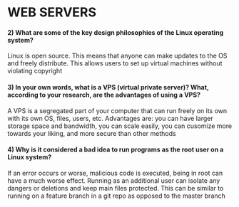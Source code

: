 # WEB SERVERS

#### 2) What are some of the key design philosophies of the Linux operating system?

Linux is open source.  This means that anyone can make updates to the OS and freely distribute.  This allows users to set up virtual machines without violating copyright 

#### 3) In your own words, what is a VPS (virtual private server)? What, according to your research, are the advantages of using a VPS?

A VPS is a segregated part of your computer that can run freely on its own with its own OS, files, users, etc.  Advantages are:  you can have larger storage space and bandwidth, you can scale easily, you can cusomize more towards your liking, and more secure than other methods 

#### 4) Why is it considered a bad idea to run programs as the root user on a Linux system?

If an error occurs or worse, malicious code is executed, being in root can have a much worse effect.  Running as an additional user can isolate any dangers or deletions and keep main files protected.  This can be similar to running on a feature branch in a git repo as opposed to the master branch